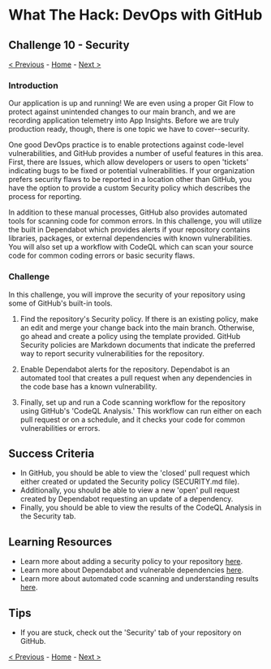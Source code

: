 # What The Hack: DevOps with GitHub

## Challenge 10 - Security

[< Previous](challenge09.md) - [Home](../readme.md) - [Next >](challenge11.md)

### Introduction

Our application is up and running! We are even using a proper Git Flow to protect against unintended changes to our main branch, and we are recording application telemetry into App Insights. Before we are truly production ready, though, there is one topic we have to cover--security. 

One good DevOps practice is to enable protections against code-level vulnerabilities, and GitHub provides a number of useful features in this area. First, there are Issues, which allow developers or users to open 'tickets' indicating bugs to be fixed or potential vulnerabilities. If your organization prefers security flaws to be reported in a location other than GitHub, you have the option to provide a custom Security policy which describes the process for reporting. 

In addition to these manual processes, GitHub also provides automated tools for scanning code for common errors. In this challenge, you will utilize the built in Dependabot which provides alerts if your repository contains libraries, packages, or external dependencies with known vulnerabilities. You will also set up a workflow with CodeQL which can scan your source code for common coding errors or basic security flaws.

### Challenge

In this challenge, you will improve the security of your repository using some of GitHub's built-in tools. 

1. Find the repository's Security policy. If there is an existing policy, make an edit and merge your change back into the main branch. Otherwise, go ahead and create a policy using the template provided. GitHub Security policies are Markdown documents that indicate the preferred way to report security vulnerabilities for the repository. 

2. Enable Dependabot alerts for the repository. Dependabot is an automated tool that creates a pull request when any dependencies in the code base has a known vulnerability. 

3. Finally, set up and run a Code scanning workflow for the repository using GitHub's 'CodeQL Analysis.' This workflow can run either on each pull request or on a schedule, and it checks your code for common vulnerabilities or errors. 

## Success Criteria

- In GitHub, you should be able to view the 'closed' pull request which either created or updated the Security policy (SECURITY.md file). 
- Additionally, you should be able to view a new 'open' pull request created by Dependabot requesting an update of a dependency. 
- Finally, you should be able to view the results of the CodeQL Analysis in the Security tab. 

## Learning Resources

- Learn more about adding a security policy to your repository [here](https://docs.github.com/en/github/managing-security-vulnerabilities/adding-a-security-policy-to-your-repository).
- Learn more about Dependabot and vulnerable dependencies [here](https://docs.github.com/en/github/managing-security-vulnerabilities/managing-vulnerabilities-in-your-projects-dependencies).
- Learn more about automated code scanning and understanding results [here](https://docs.github.com/en/github/finding-security-vulnerabilities-and-errors-in-your-code).


## Tips

- If you are stuck, check out the 'Security' tab of your repository on GitHub.

[< Previous](challenge09.md) - [Home](../readme.md) - [Next >](challenge11.md)


